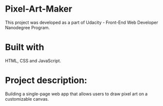 # Pixel-Art-Maker

This project was developed as a part of Udacity - Front-End Web Developer Nanodegree Program.

# Built with 
HTML, CSS and JavaScript.

# Project description:
Building a single-page web app that allows users to draw pixel art on a customizable canvas.
